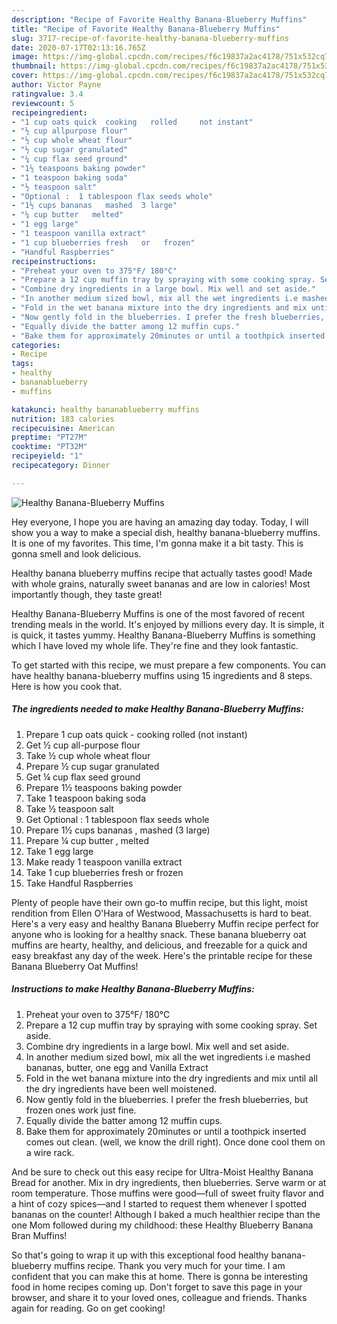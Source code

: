 ```yaml
---
description: "Recipe of Favorite Healthy Banana-Blueberry Muffins"
title: "Recipe of Favorite Healthy Banana-Blueberry Muffins"
slug: 3717-recipe-of-favorite-healthy-banana-blueberry-muffins
date: 2020-07-17T02:13:16.765Z
image: https://img-global.cpcdn.com/recipes/f6c19837a2ac4178/751x532cq70/healthy-banana-blueberry-muffins-recipe-main-photo.jpg
thumbnail: https://img-global.cpcdn.com/recipes/f6c19837a2ac4178/751x532cq70/healthy-banana-blueberry-muffins-recipe-main-photo.jpg
cover: https://img-global.cpcdn.com/recipes/f6c19837a2ac4178/751x532cq70/healthy-banana-blueberry-muffins-recipe-main-photo.jpg
author: Victor Payne
ratingvalue: 3.4
reviewcount: 5
recipeingredient:
- "1 cup oats quick  cooking   rolled     not instant"
- "½ cup allpurpose flour"
- "½ cup whole wheat flour"
- "½ cup sugar granulated"
- "¼ cup flax seed ground"
- "1½ teaspoons baking powder"
- "1 teaspoon baking soda"
- "½ teaspoon salt"
- "Optional :  1 tablespoon flax seeds whole"
- "1½ cups bananas   mashed  3 large"
- "¼ cup butter   melted"
- "1 egg large"
- "1 teaspoon vanilla extract"
- "1 cup blueberries fresh   or   frozen"
- "Handful Raspberries"
recipeinstructions:
- "Preheat your oven to 375°F/ 180°C"
- "Prepare a 12 cup muffin tray by spraying with some cooking spray. Set aside."
- "Combine dry ingredients in a large bowl. Mix well and set aside."
- "In another medium sized bowl, mix all the wet ingredients i.e mashed bananas, butter, one egg and Vanilla Extract"
- "Fold in the wet banana mixture into the dry ingredients and mix until all the dry ingredients have been well moistened."
- "Now gently fold in the blueberries. I prefer the fresh blueberries, but frozen ones work just fine."
- "Equally divide the batter among 12 muffin cups."
- "Bake them for approximately 20minutes or until a toothpick inserted comes out clean. (well, we know the drill right). Once done cool them on a wire rack."
categories:
- Recipe
tags:
- healthy
- bananablueberry
- muffins

katakunci: healthy bananablueberry muffins 
nutrition: 183 calories
recipecuisine: American
preptime: "PT27M"
cooktime: "PT32M"
recipeyield: "1"
recipecategory: Dinner

---
```



![Healthy Banana-Blueberry Muffins](https://img-global.cpcdn.com/recipes/f6c19837a2ac4178/751x532cq70/healthy-banana-blueberry-muffins-recipe-main-photo.jpg)

Hey everyone, I hope you are having an amazing day today. Today, I will show you a way to make a special dish, healthy banana-blueberry muffins. It is one of my favorites. This time, I'm gonna make it a bit tasty. This is gonna smell and look delicious.

Healthy banana blueberry muffins recipe that actually tastes good! Made with whole grains, naturally sweet bananas and are low in calories! Most importantly though, they taste great!

Healthy Banana-Blueberry Muffins is one of the most favored of recent trending meals in the world. It's enjoyed by millions every day. It is simple, it is quick, it tastes yummy. Healthy Banana-Blueberry Muffins is something which I have loved my whole life. They're fine and they look fantastic.


To get started with this recipe, we must prepare a few components. You can have healthy banana-blueberry muffins using 15 ingredients and 8 steps. Here is how you cook that.

<!--inarticleads1-->

##### The ingredients needed to make Healthy Banana-Blueberry Muffins:

1. Prepare 1 cup oats quick - cooking   rolled     (not instant)
1. Get ½ cup all-purpose flour
1. Take ½ cup whole wheat flour
1. Prepare ½ cup sugar granulated
1. Get ¼ cup flax seed ground
1. Prepare 1½ teaspoons baking powder
1. Take 1 teaspoon baking soda
1. Take ½ teaspoon salt
1. Get Optional :  1 tablespoon flax seeds whole
1. Prepare 1½ cups bananas ,  mashed  (3 large)
1. Prepare ¼ cup butter ,  melted
1. Take 1 egg large
1. Make ready 1 teaspoon vanilla extract
1. Take 1 cup blueberries fresh   or   frozen
1. Take Handful Raspberries


Plenty of people have their own go-to muffin recipe, but this light, moist rendition from Ellen O&#39;Hara of Westwood, Massachusetts is hard to beat. Here&#39;s a very easy and healthy Banana Blueberry Muffin recipe perfect for anyone who is looking for a healthy snack. These banana blueberry oat muffins are hearty, healthy, and delicious, and freezable for a quick and easy breakfast any day of the week. Here&#39;s the printable recipe for these Banana Blueberry Oat Muffins! 

<!--inarticleads2-->

##### Instructions to make Healthy Banana-Blueberry Muffins:

1. Preheat your oven to 375°F/ 180°C
1. Prepare a 12 cup muffin tray by spraying with some cooking spray. Set aside.
1. Combine dry ingredients in a large bowl. Mix well and set aside.
1. In another medium sized bowl, mix all the wet ingredients i.e mashed bananas, butter, one egg and Vanilla Extract
1. Fold in the wet banana mixture into the dry ingredients and mix until all the dry ingredients have been well moistened.
1. Now gently fold in the blueberries. I prefer the fresh blueberries, but frozen ones work just fine.
1. Equally divide the batter among 12 muffin cups.
1. Bake them for approximately 20minutes or until a toothpick inserted comes out clean. (well, we know the drill right). Once done cool them on a wire rack.


And be sure to check out this easy recipe for Ultra-Moist Healthy Banana Bread for another. Mix in dry ingredients, then blueberries. Serve warm or at room temperature. Those muffins were good—full of sweet fruity flavor and a hint of cozy spices—and I started to request them whenever I spotted bananas on the counter! Although I baked a much healthier recipe than the one Mom followed during my childhood: these Healthy Blueberry Banana Bran Muffins! 

So that's going to wrap it up with this exceptional food healthy banana-blueberry muffins recipe. Thank you very much for your time. I am confident that you can make this at home. There is gonna be interesting food in home recipes coming up. Don't forget to save this page in your browser, and share it to your loved ones, colleague and friends. Thanks again for reading. Go on get cooking!
